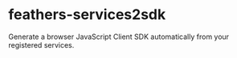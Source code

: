 feathers-services2sdk
=====================

Generate a browser JavaScript Client SDK automatically from your registered services.
